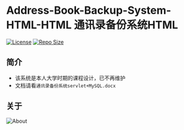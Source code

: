 # Address-Book-Backup-System-HTML-HTML 通讯录备份系统HTML

[![License](https://img.shields.io/github/license/ALI1416/Address-Book-Backup-System-HTML?label=License)](https://opensource.org/licenses/BSD-3-Clause)
[![Repo Size](https://img.shields.io/github/repo-size/ALI1416/Address-Book-Backup-System-HTML?label=Repo%20Size&color=success)](https://github.com/ALI1416/Address-Book-Backup-System-HTML/archive/refs/heads/master.zip)

## 简介

- 该系统是本人大学时期的课程设计，已不再维护
- 文档请看`通讯录备份系统servlet+MySQL.docx`

## 关于

<picture>
  <source media="(prefers-color-scheme: dark)" srcset="https://www.404z.cn/images/about.dark.svg">
  <img alt="About" src="https://www.404z.cn/images/about.light.svg">
</picture>
